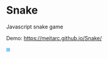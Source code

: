 # Snake
Javascript snake game


Demo:
https://meitarc.github.io/Snake/

<img src="https://github.com/meitarc/Snake/blob/master/screenshot.png" style="width: 10px;"></img>
